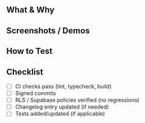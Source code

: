 ## What & Why

<!-- Brief summary of the change and problem it solves -->

## Screenshots / Demos

<!-- Attach screenshots or GIFs for UI changes -->

## How to Test

<!-- Steps for reviewers to test this change -->

## Checklist

* [ ] CI checks pass (lint, typecheck, build)
* [ ] Signed commits
* [ ] RLS / Supabase policies verified (no regressions)
* [ ] Changelog entry updated (if needed)
* [ ] Tests added/updated (if applicable)
